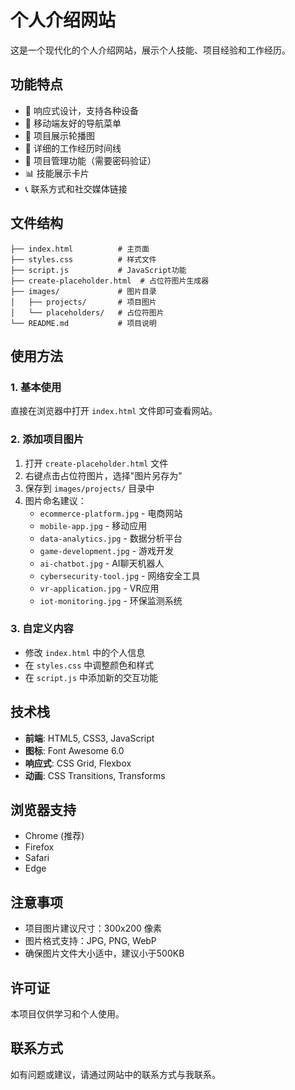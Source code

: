 # 个人介绍网站

这是一个现代化的个人介绍网站，展示个人技能、项目经验和工作经历。

## 功能特点

- 🎨 响应式设计，支持各种设备
- 📱 移动端友好的导航菜单
- 🚀 项目展示轮播图
- 💼 详细的工作经历时间线
- 🔐 项目管理功能（需要密码验证）
- 📊 技能展示卡片
- 📞 联系方式和社交媒体链接

## 文件结构

```
├── index.html          # 主页面
├── styles.css          # 样式文件
├── script.js           # JavaScript功能
├── create-placeholder.html  # 占位符图片生成器
├── images/             # 图片目录
│   ├── projects/       # 项目图片
│   └── placeholders/   # 占位符图片
└── README.md           # 项目说明
```

## 使用方法

### 1. 基本使用
直接在浏览器中打开 `index.html` 文件即可查看网站。

### 2. 添加项目图片
1. 打开 `create-placeholder.html` 文件
2. 右键点击占位符图片，选择"图片另存为"
3. 保存到 `images/projects/` 目录中
4. 图片命名建议：
   - `ecommerce-platform.jpg` - 电商网站
   - `mobile-app.jpg` - 移动应用
   - `data-analytics.jpg` - 数据分析平台
   - `game-development.jpg` - 游戏开发
   - `ai-chatbot.jpg` - AI聊天机器人
   - `cybersecurity-tool.jpg` - 网络安全工具
   - `vr-application.jpg` - VR应用
   - `iot-monitoring.jpg` - 环保监测系统

### 3. 自定义内容
- 修改 `index.html` 中的个人信息
- 在 `styles.css` 中调整颜色和样式
- 在 `script.js` 中添加新的交互功能

## 技术栈

- **前端**: HTML5, CSS3, JavaScript
- **图标**: Font Awesome 6.0
- **响应式**: CSS Grid, Flexbox
- **动画**: CSS Transitions, Transforms

## 浏览器支持

- Chrome (推荐)
- Firefox
- Safari
- Edge

## 注意事项

- 项目图片建议尺寸：300x200 像素
- 图片格式支持：JPG, PNG, WebP
- 确保图片文件大小适中，建议小于500KB

## 许可证

本项目仅供学习和个人使用。

## 联系方式

如有问题或建议，请通过网站中的联系方式与我联系。 
